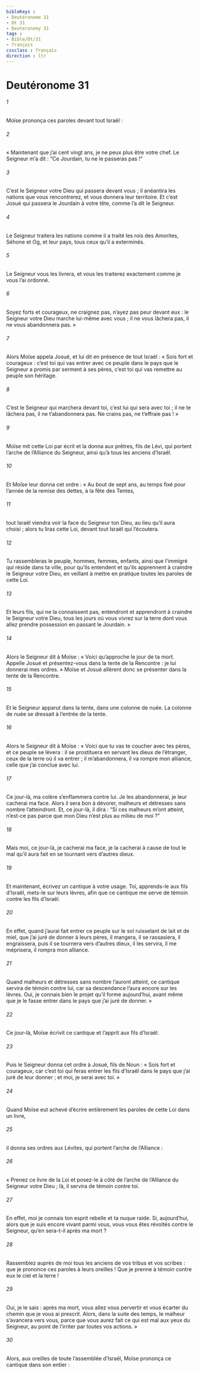 ```yaml
---
bibleKeys : 
- Deutéronome 31
- Dt 31
- Deuteronomy 31
tags : 
- Bible/Dt/31
- français
cssclass : français
direction : ltr
---
```


# Deutéronome 31

###### 1
Moïse prononça ces paroles devant tout Israël :
###### 2
« Maintenant que j’ai cent vingt ans, je ne peux plus être votre chef. Le Seigneur m’a dit : “Ce Jourdain, tu ne le passeras pas !”
###### 3
C’est le Seigneur votre Dieu qui passera devant vous ; il anéantira les nations que vous rencontrerez, et vous donnera leur territoire. Et c’est Josué qui passera le Jourdain à votre tête, comme l’a dit le Seigneur.
###### 4
Le Seigneur traitera les nations comme il a traité les rois des Amorites, Séhone et Og, et leur pays, tous ceux qu’il a exterminés.
###### 5
Le Seigneur vous les livrera, et vous les traiterez exactement comme je vous l’ai ordonné.
###### 6
Soyez forts et courageux, ne craignez pas, n’ayez pas peur devant eux : le Seigneur votre Dieu marche lui-même avec vous ; il ne vous lâchera pas, il ne vous abandonnera pas. »
###### 7
Alors Moïse appela Josué, et lui dit en présence de tout Israël : « Sois fort et courageux : c’est toi qui vas entrer avec ce peuple dans le pays que le Seigneur a promis par serment à ses pères, c’est toi qui vas remettre au peuple son héritage.
###### 8
C’est le Seigneur qui marchera devant toi, c’est lui qui sera avec toi ; il ne te lâchera pas, il ne t’abandonnera pas. Ne crains pas, ne t’effraie pas ! »
###### 9
Moïse mit cette Loi par écrit et la donna aux prêtres, fils de Lévi, qui portent l’arche de l’Alliance du Seigneur, ainsi qu’à tous les anciens d’Israël.
###### 10
Et Moïse leur donna cet ordre : « Au bout de sept ans, au temps fixé pour l’année de la remise des dettes, à la fête des Tentes,
###### 11
tout Israël viendra voir la face du Seigneur ton Dieu, au lieu qu’il aura choisi ; alors tu liras cette Loi, devant tout Israël qui l’écoutera.
###### 12
Tu rassembleras le peuple, hommes, femmes, enfants, ainsi que l’immigré qui réside dans ta ville, pour qu’ils entendent et qu’ils apprennent à craindre le Seigneur votre Dieu, en veillant à mettre en pratique toutes les paroles de cette Loi.
###### 13
Et leurs fils, qui ne la connaissent pas, entendront et apprendront à craindre le Seigneur votre Dieu, tous les jours où vous vivrez sur la terre dont vous allez prendre possession en passant le Jourdain. »
###### 14
Alors le Seigneur dit à Moïse : « Voici qu’approche le jour de ta mort. Appelle Josué et présentez-vous dans la tente de la Rencontre : je lui donnerai mes ordres. » Moïse et Josué allèrent donc se présenter dans la tente de la Rencontre.
###### 15
Et le Seigneur apparut dans la tente, dans une colonne de nuée. La colonne de nuée se dressait à l’entrée de la tente.
###### 16
Alors le Seigneur dit à Moïse : « Voici que tu vas te coucher avec tes pères, et ce peuple se lèvera : il se prostituera en servant les dieux de l’étranger, ceux de la terre où il va entrer ; il m’abandonnera, il va rompre mon alliance, celle que j’ai conclue avec lui.
###### 17
Ce jour-là, ma colère s’enflammera contre lui. Je les abandonnerai, je leur cacherai ma face. Alors il sera bon à dévorer, malheurs et détresses sans nombre l’atteindront. Et, ce jour-là, il dira : “Si ces malheurs m’ont atteint, n’est-ce pas parce que mon Dieu n’est plus au milieu de moi ?”
###### 18
Mais moi, ce jour-là, je cacherai ma face, je la cacherai à cause de tout le mal qu’il aura fait en se tournant vers d’autres dieux.
###### 19
Et maintenant, écrivez un cantique à votre usage. Toi, apprends-le aux fils d’Israël, mets-le sur leurs lèvres, afin que ce cantique me serve de témoin contre les fils d’Israël.
###### 20
En effet, quand j’aurai fait entrer ce peuple sur le sol ruisselant de lait et de miel, que j’ai juré de donner à leurs pères, il mangera, il se rassasiera, il engraissera, puis il se tournera vers d’autres dieux, il les servira, il me méprisera, il rompra mon alliance.
###### 21
Quand malheurs et détresses sans nombre l’auront atteint, ce cantique servira de témoin contre lui, car sa descendance l’aura encore sur les lèvres. Oui, je connais bien le projet qu’il forme aujourd’hui, avant même que je le fasse entrer dans le pays que j’ai juré de donner. »
###### 22
Ce jour-là, Moïse écrivit ce cantique et l’apprit aux fils d’Israël.
###### 23
Puis le Seigneur donna cet ordre à Josué, fils de Noun : « Sois fort et courageux, car c’est toi qui feras entrer les fils d’Israël dans le pays que j’ai juré de leur donner ; et moi, je serai avec toi. »
###### 24
Quand Moïse eut achevé d’écrire entièrement les paroles de cette Loi dans un livre,
###### 25
il donna ses ordres aux Lévites, qui portent l’arche de l’Alliance :
###### 26
« Prenez ce livre de la Loi et posez-le à côté de l’arche de l’Alliance du Seigneur votre Dieu ; là, il servira de témoin contre toi.
###### 27
En effet, moi je connais ton esprit rebelle et ta nuque raide. Si, aujourd’hui, alors que je suis encore vivant parmi vous, vous vous êtes révoltés contre le Seigneur, qu’en sera-t-il après ma mort ?
###### 28
Rassemblez auprès de moi tous les anciens de vos tribus et vos scribes : que je prononce ces paroles à leurs oreilles ! Que je prenne à témoin contre eux le ciel et la terre !
###### 29
Oui, je le sais : après ma mort, vous allez vous pervertir et vous écarter du chemin que je vous ai prescrit. Alors, dans la suite des temps, le malheur s’avancera vers vous, parce que vous aurez fait ce qui est mal aux yeux du Seigneur, au point de l’irriter par toutes vos actions. »
###### 30
Alors, aux oreilles de toute l’assemblée d’Israël, Moïse prononça ce cantique dans son entier :

